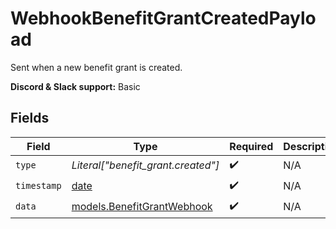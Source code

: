 # WebhookBenefitGrantCreatedPayload

Sent when a new benefit grant is created.

**Discord & Slack support:** Basic


## Fields

| Field                                                                | Type                                                                 | Required                                                             | Description                                                          | Example                                                              |
| -------------------------------------------------------------------- | -------------------------------------------------------------------- | -------------------------------------------------------------------- | -------------------------------------------------------------------- | -------------------------------------------------------------------- |
| `type`                                                               | *Literal["benefit_grant.created"]*                                   | :heavy_check_mark:                                                   | N/A                                                                  | benefit_grant.created                                                |
| `timestamp`                                                          | [date](https://docs.python.org/3/library/datetime.html#date-objects) | :heavy_check_mark:                                                   | N/A                                                                  |                                                                      |
| `data`                                                               | [models.BenefitGrantWebhook](../models/benefitgrantwebhook.md)       | :heavy_check_mark:                                                   | N/A                                                                  |                                                                      |